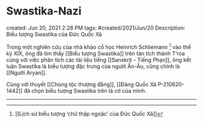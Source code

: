 # Swastika-Nazi

created: Jun 20, 2021 2:28 PM
tags: #created/2021/Jun/20
Description: Biểu tượng Swastika của Đức Quốc Xã

Trong một nghiên cứu của nhà khảo cổ học Heinrich Schliemann [^1] vào thế kỷ XIX, ông đã tìm thấy [[Biểu tượng Swastika]] trên tàn tích thành T’roa cùng với việc phân tích các tài liệu tiếng [[Sanskrit - Tiếng Phạn]], ông kết luận Swastika là biểu tượng đặc trưng của người Ấn-Âu, cũng chính là [[Người Aryan]]. 

Cùng với thuyết [[Chủng tộc thượng đẳng]], [[Đảng Quốc Xã P-210620-1442]] đã chọn biểu tượng Swastika trên lá cờ của mình.

---

[^1]:[[Lịch sử biểu tượng ‘chữ thập ngoặc’ của Đức Quốc Xã]]